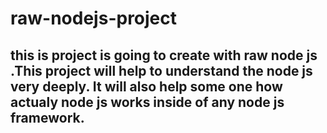 # raw-nodejs-project

## this is project is going to create with raw node js .This project will help to understand the node js very deeply. It will also help some one how actualy node js works inside of any node js framework.

